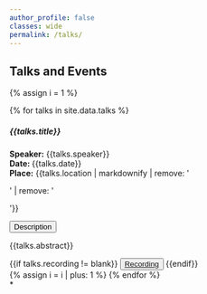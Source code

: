 ```yaml
---
author_profile: false
classes: wide
permalink: /talks/
---
```

<h2> <b> Talks and Events </b></h2>
<script src="https://code.jquery.com/jquery-3.3.1.slim.min.js"></script>
<script src="https://stackpath.bootstrapcdn.com/bootstrap/4.3.1/js/bootstrap.min.js"></script>

{% assign i = 1 %}
<div class="row">
  {% for talks in site.data.talks %}
    <h5 style='font-weight:bold'> {{talks.title}} </h5>
    <b>Speaker:</b> {{talks.speaker}}<br>
    <b>Date: </b> <span> {{talks.date}}</span><br>
    <b>Place:</b> <span>{{talks.location | markdownify | remove: '<p>' | remove: '</p>'}}</span>
    <p>
      <button class="btn btn-primary" style='text-align: center' type="button" data-toggle="collapse" data-target="#collapseExample{{ i }}" aria-expanded="false" aria-controls="collapseExample{{ i }}">
        Description
      </button>
    </p>
    <div class="collapse" id="collapseExample{{ i }}">
      <p>
          {{talks.abstract}}
          </p>
    </div>
    <div>    
      {{if talks.recording  != blank}}
        <button type="button" class="btn btn-primary"> <a href="{{talks.recording}}"> Recording</a></button>
      {{endif}}
    </div>
  {% assign i = i | plus: 1 %}
  {% endfor %}
</div>*